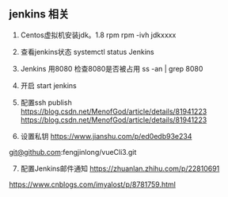 ## jenkins 相关

1. Centos虚拟机安装jdk。1.8 rpm
rpm -ivh jdkxxxx

2. 查看jenkins状态
systemctl status Jenkins 

3. Jenkins 用8080
检查8080是否被占用
ss -an | grep 8080

4. 开启 start jenkins

5. 配置ssh publish
https://blog.csdn.net/MenofGod/article/details/81941223
https://blog.csdn.net/MenofGod/article/details/81941223

6. 设置私钥 
https://www.jianshu.com/p/ed0edb93e234

git@github.com:fengjinlong/vueCli3.git

7. 配置Jenkins邮件通知
https://zhuanlan.zhihu.com/p/22810691

https://www.cnblogs.com/imyalost/p/8781759.html